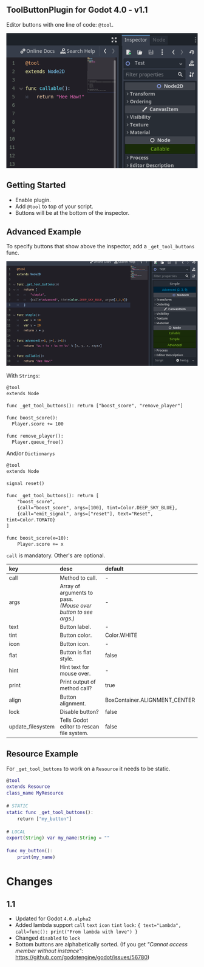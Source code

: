 
## ToolButtonPlugin for Godot 4.0 - v1.1

Editor buttons with one line of code: `@tool`.

![ReadMe](readme/preview1.png "Preview")

## Getting Started

- Enable plugin.
- Add `@tool` to top of your script.
- Buttons will be at the bottom of the inspector.

## Advanced Example

To specify buttons that show above the inspector, add a `_get_tool_buttons` func.

![ReadMe](readme/preview2.png "Preview")

With `Strings`:
```
@tool
extends Node

func _get_tool_buttons(): return ["boost_score", "remove_player"]

func boost_score():
  Player.score += 100

func remove_player():
  Player.queue_free()
```
And/or `Dictionarys`
```
@tool
extends Node

signal reset()

func _get_tool_buttons(): return [
	"boost_score",
	{call="boost_score", args=[100], tint=Color.DEEP_SKY_BLUE},
	{call="emit_signal", args=["reset"], text="Reset", tint=Color.TOMATO}
]

func boost_score(x=10):
	Player.score += x
```

`call` is mandatory. Other's are optional.

|key    |desc                           |default              |
|:------|:------------------------------|:--------------------|
|call   | Method to call.               | - |
|args   | Array of arguments to pass.<br>*(Mouse over button to see args.)*   | - |
|text   | Button label.                 | - |
|tint   | Button color.                 | Color.WHITE |
|icon   | Button icon.                  | -
|flat   | Button is flat style.         | false |
|hint   | Hint text for mouse over.     | - |
|print  | Print output of method call?  | true |
|align  | Button alignment.             | BoxContainer.ALIGNMENT_CENTER |
|lock   | Disable button?               | false |
|update_filesystem| Tells Godot editor to rescan file system. | false |


## Resource Example

For `_get_tool_buttons` to work on a `Resource` it needs to be static.

```gd
@tool
extends Resource
class_name MyResource

# STATIC
static func _get_tool_buttons():
	return ["my_button"]

# LOCAL
export(String) var my_name:String = ""

func my_button():
	print(my_name)
```

# Changes
## 1.1
- Updated for Godot `4.0.alpha2`
- Added lambda support `call` `text` `icon` `tint` `lock`: `{ text="Lambda", call=func(): print("From lambda with love") }`
- Changed `disabled` to `lock`
- Bottom buttons are alphabetically sorted.
(If you get *"Cannot access member without instance"*: https://github.com/godotengine/godot/issues/56780)
